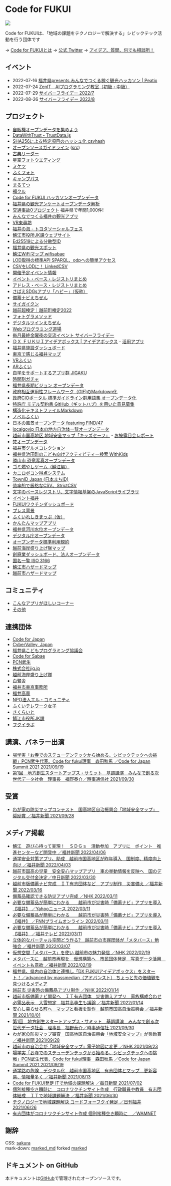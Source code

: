 # Code for FUKUI

![](code4fukui_logo.png)

Code for FUKUIは、「地域の課題をテクノロジーで解決する」シビックテック活動を行う団体です

→ [Code for FUKUIとは](about.html)
→ [公式 Twitter](https://twitter.com/code4fukui)
→ [アイデア、質問、何でも相談所！](https://github.com/code4fukui/code4fukui.github.io/issues)

## イベント

- 2022-07-16 [福井県presents みんなでつくる稼ぐ観光ハッカソン | Peatix](https://ideathon-hackathon-fukui.peatix.com/)
- 2022-07-24 [ZenIT　AIプログラミング教室（初級・中級）](https://www.facebook.com/events/3285546841676128/)
- 2022-07-29 [サイバーフライデー 2022/7](https://cybervalley.jp/cyberfriday.html)
- 2022-08-26 [サイバーフライデー 2022/8](https://cybervalley.jp/cyberfriday.html)

## プロジェクト

- [自販機オープンデータを集めよう](https://github.com/code4fukui/jihanki)
- [DataWithTrust - TrustData.js](https://github.com/code4fukui/DataWithTrust/)
- [SHA256による特定項目のハッシュ化 csvhash](https://github.com/code4fukui/csvhash/)
- [オープンソースガイドライン](https://code4fukui.github.io/opensource.guide/ja/) ([src](https://github.com/code4fukui/opensource.guide))
- [古典リーダー](https://github.com/code4fukui/koten-reader)
- [星空フォトウエディング](https://github.com/code4fukui/team1)
- [ミケツ](https://github.com/code4fukui/fukui-kanko-hack)
- [ふくフォト](https://github.com/code4fukui/202207-hackathon-team3)
- [キャンプパス](https://github.com/code4fukui/fukui-camp-pass)
- [まるてつ](https://github.com/code4fukui/fukui_old_train)
- [福クル](https://github.com/code4fukui/fukui-kanko-hackathon-20220716)
- [Code for FUKUI ハッカソンオープンデータ](https://github.com/code4fukui/hackathon/)
- [福井県の観光アンケートオープンデータ解析](https://code4fukui.github.io/fukui-kanko-stat/)
- [交通事故0プロジェクト](https://github.com/code4fukui/traffic-accident/) 福井県で年間1,000件!
- [みんなでつくる福井の観光アプリ](https://github.com/code4fukui/fukui-kanko/)
- [VR東尋坊](https://github.com/code4fukui/vr-tojinbo)
- [福井の海 - トヨタソーシャルフェス](https://github.com/code4fukui/fukui-sea)
- [鯖江市役所JK課ウェブサイト](https://github.com/code4fukui/sabae-jk)
- [Ed25519による分散型ID](https://github.com/code4fukui/Ed25519)
- [福井県の観光スポット](https://github.com/code4fukui/fukui-spot)
- [鯖江WiFiマップ wifisabae](https://github.com/code4fukui/wifisabae/)
- [LOD取得の標準API SPARQL、odpへの簡単アクセス](https://github.com/code4fukui/SPARQL/)
- [CSVをLODに！ LinkedCSV](https://github.com/code4fukui/LinkedCSV/)
- [開催予定イベント情報](https://code4fukui.github.io/event-japan/app/)
- [イベント・ベース・レジストリまとめ](https://github.com/code4fukui/event-japan/)
- [アドレス・ベース・レジストリまとめ](https://github.com/code4fukui/address-japan/)
- [さばえSDGsアプリ「ハピー」（仮称）](https://github.com/code4fukui/happy/)
- [備蓄ナビえちぜん](https://bichikunavi.code4fukui.org/)
- [サイガイクン](https://github.com/code4fukui/saigaikun)
- [越前超検定｜越前町検定2022](https://www.town-echizen.ed.jp/~asahi-jh/echizencho-kentei/top.html)
- [フォトグラメソッド](https://github.com/code4fukui/photogra-method)
- [デジタルツインえちぜん](digitaltwin/)
- [Webプログラミング道場](https://github.com/code4fukui/htmlprac)
- [毎月最終金曜夜の交流イベント サイバーフライデー](https://cybervalley.jp/cyberfriday.html)
- [ＤＸ ＦＵＫＵＩアイデアボックス | アイデアボックス](https://fukui.ideabox.cloud/) - [活用アプリ](https://github.com/code4fukui/ideabox)
- [福井県施設ダッシュボード](https://github.com/code4fukui/facilinow)
- [東京で感じる福井マップ](https://github.com/code4fukui/tokyo-fukui-map)
- [VRふくい](https://github.com/code4fukui/vr-fukui/)
- [ARふくい](https://github.com/code4fukui/ar-fukui/)
- [自学をサポートするアプリ群 JIGAKU](https://github.com/code4fukui/jigaku)
- [時間割ガチャ](https://github.com/code4fukui/timetable/)
- [福井県長期ビジョン オープンデータ](https://github.com/code4fukui/vision)
- [政府相互運用性フレームワーク（GIF)のMarkdown化](https://github.com/code4fukui/IMI2)
- [政府CIOポータル 標準ガイドライン群用語集 オープンデータ化](https://github.com/code4fukui/stdwords-jp)
- [特許庁 モデル契約書 GitHub（ギットハブ）を用いた意見募集](https://github.com/code4fukui/METI-JPO-Model-Contract)
- [構造化テキストファイルMarkdown](https://github.com/code4fukui/Markdown/)
- [ノベルふくい](https://github.com/code4fukui/novel-fukui/)
- [日本の風景オープンデータ featuring FIND/47](https://code4fukui.github.io/find47/)
- [localgovjp 日本の地方自治体一覧オープンデータ](https://github.com/code4fukui/localgovjp)
- [越前市国高地区 地域安全マップ「キッズセーフ」](https://code4fukui.github.io/kunitaka/kidssafe.html) - [お披露目会レポート](https://github.com/code4fukui/blog/blob/main/README.md)
- [梵オープンデータ](https://github.com/code4fukui/born)
- [福井市グルメコレクション](https://github.com/code4fukui/fukuigc)
- [福井県池田町のこども向けアクティビティー検索 WithKids](https://code4fukui.github.io/withkids/)
- [勝山市 恐竜写真オープンデータ](https://github.com/code4fukui/data-fukui-dinosaur)
- [ゴミ燃やしゲーム（鯖江編）](https://code4fukui.github.io/gomiq/)
- [カニロボコン得点システム](https://github.com/code4fukui/kanirobocon)
- [TownID Japan (日本まちID)](https://github.com/code4fukui/TownID/blob/main/README.md)
- [効率的で厳格なCSV、StrictCSV](https://github.com/code4fukui/StrictCSV/blob/main/README.md)
- [文字のベースレジストリ、文字情報基盤のJavaScriptライブラリ](https://github.com/code4fukui/mojikiban)
- [イベント福井](https://code4fukui.github.io/event_fukui/)
- [FUKUIワクチンダッシュボード](https://code4fukui.github.io/vaccine_dashboard/select.html)
- [プレス背景](https://github.com/code4fukui/pressbg/)
- [ふくいれしきまっぷ（仮）](https://github.com/code4fukui/history/)
- [かんたんマップアプリ](https://github.com/code4fukui/map/)
- [福井県河川水位オープンデータ](https://github.com/code4fukui/waterlevel_fukui)
- [デジタル庁オープンデータ](https://github.com/code4fukui/digital-agency-jp)
- [オープンデータ標準利用規約](https://github.com/code4fukui/copyright-policy-jp)
- [越前海岸盛り上げ隊マップ](https://code4fukui.github.io/echizenkaigan/)
- [創廃業ダッシュボード、法人オープンデータ](https://github.com/code4fukui/gBizINFO)
- [国名一覧 ISO 3166](https://github.com/code4fukui/iso3166)
- [鯖江市ハザードマップ](https://github.com/code4fukui/sabae-hazardmap)
- [越前市ハザードマップ](https://github.com/code4fukui/echizencity-hazardmap)

## コミュニティ

- [こんなアプリがほしいコーナー](https://github.com/code4fukui/code4fukui.github.io/issues/2)
- [その他](https://github.com/code4fukui/code4fukui.github.io/issues)

## 連携団体

- [Code for Japan](https://www.code4japan.org/)
- [CyberValley, Japan](https://cybervalley.jp/)
- [福井県こどもプログラミング協議会](https://fkpc.github.io/)
- [Code for Sabae](https://c4.sabae.cc/)
- [PCN武生](https://www.facebook.com/pcn.takefu/)
- [株式会社jig.jp](https://jig.jp/)
- [越前海岸盛り上げ隊](https://discoverechizen.com/)
- [白鷺舎](https://hakurosha.wixsite.com/home)
- [福井市東京事務所](https://www.city.fukui.lg.jp/dept/d120/tokyo/index.html)
- [福井高専](https://www.fukui-nct.ac.jp/)
- [NPO法人エル・コミュニティ](https://www.l-community.com/)
- [ふくいテレワーク女子](https://f-teleworkjoshi.com/)
- [さくらいと](https://www.sakulight.net/)
- [鯖江市役所JK課](https://sabae-jk.jp/)
- [フクイラボ](https://www.youtube.com/channel/UCoSQ7oa9NJcX9vVpRmA3Q9Q)

## 講演、パネラー出演

- [場学実「お寺でのステューデンテックから始める、シビックテックへの挑戦」PCN武生代表、Code for fukui理事　森田秋馬 ／Code for Japan Summit 2021 2021/09/19](https://www.youtube.com/watch?v=0j4pKEUz_gw)
- [第1回　地方創生スタートアップス・サミット　基調講演　みんなで創る次世代データ社会　理事長　福野泰介／時事通信社 2021/09/30](https://www.jiji.com/jc/article?k=000000042.000008376&g=prt) 

## 受賞

- [わが家の防災マップコンテスト　国高地区自治振興会「地域安全マップ」　奨励賞 ／福井新聞 2021/09/28](https://www.fukuishimbun.co.jp/articles/reader/1406469)

## メディア掲載

- [鯖江　遊び心持って実現！　ＳＤＧｓ　活動参加　アプリに　ポイント　推進センターなど開発中 ／福井新聞 2022/04/06](https://www.fukuishimbun.co.jp/articles/-/1526429)
- [通学安全対策アプリ、助成　越前市国高地区が昨年導入　国制度、精度向上向け ／福井新聞 2022/04/03](https://www.fukuishimbun.co.jp/articles/-/1524587)
- [越前市国高の児童　安全安心マップアプリ　車の挙動情報を反映へ　国のデジタル交付金決定／中日新聞 2022/03/30](https://www.chunichi.co.jp/article/443950)
- [越前市版備蓄ナビ完成　ＩＴ有志団体など　アプリ制作　災害備え ／福井新聞 2022/03/16](https://www.fukuishimbun.co.jp/articles/-/1512454)
- [備蓄品確認できる防災アプリ完成 ／NHK 2022/03/11](https://www3.nhk.or.jp/lnews/fukui/20220311/3050010612.html)
- [必要な備蓄品が簡単にわかる　　越前市が災害時「備蓄ナビ」アプリを導入【福井】 ／Yahooニュース 2022/03/11](https://news.yahoo.co.jp/articles/d729275ee3e4d8a0cec9f06bf6baa094ee411032)
- [必要な備蓄品が簡単にわかる　　越前市が災害時「備蓄ナビ」アプリを導入【福井】 ／FNNプライムオンライン 2022/03/11](https://www.fnn.jp/articles/-/329843)
- [必要な備蓄品が簡単にわかる　　越前市が災害時「備蓄ナビ」アプリを導入【福井】 ／福井テレビ 2022/03/11](https://www.fukui-tv.co.jp/?fukui_news=%E5%BF%85%E8%A6%81%E3%81%AA%E5%82%99%E8%93%84%E5%93%81%E3%81%8C%E7%B0%A1%E5%8D%98%E3%81%AB%E3%82%8F%E3%81%8B%E3%82%8B%E3%80%80%E3%80%80%E8%B6%8A%E5%89%8D%E5%B8%82%E3%81%8C%E7%81%BD%E5%AE%B3%E6%99%82)
- [立体的なバーチャル空間どう作る?　越前市の市民団体が「メタバース」勉強会 ／福井新聞 2022/03/07](https://www.fukuishimbun.co.jp/articles/-/1506451)
- [仮想空間「メタバース」を使い 越前市の魅力発信 ／NHK 2022/02/19](https://www3.nhk.or.jp/lnews/fukui/20220218/3050010440.html)
- [メタバースに　越前市再現を　仮想構築へ　市民団体発足　写真データ活用　イベントも意欲 ／福井新聞 2022/02/19](https://www.fukuishimbun.co.jp/articles/-/1496630)
- [福井県、県内の自治体と連携し「DX FUKUIアイデアボックス」をスタート！／advanced by massmedian（アドバンスト） ちょっと先の価値観を見つけるメディア](https://advanced.massmedian.co.jp/news/detail/id=9193)
- [越前市 災害時の備蓄品アプリ制作 ／NHK 2022/01/14](https://www3.nhk.or.jp/lnews/fukui/20220114/3050010129.html)
- [越前市版備蓄ナビ開発へ　ＩＴ有志団体　災害備えアプリ　家族構成合わせ必需品表示　大雪想定　福井高専生も議論 ／福井新聞 2022/01/14](https://www.fukuishimbun.co.jp/articles/-/1473567)
- [安心し暮らせる町へ　マップと看板を製作　越前市国高自治振興会 ／福井新聞 2021/10/01](https://www.fukuishimbun.co.jp/articles/-/1408490)
- [第1回　地方創生スタートアップス・サミット　基調講演　みんなで創る次世代データ社会　理事長　福野泰介／時事通信社 2021/09/30](https://www.jiji.com/jc/article?k=000000042.000008376&g=prt) 
- [わが家の防災マップ審査　国高地区自治振興会「地域安全マップ」が奨励賞 ／福井新聞 2021/09/28](https://www.fukuishimbun.co.jp/articles/reader/1406469)
- [越前市の自治会が「地域安全マップ」電子地図に変更 ／NHK 2021/09/23](https://www3.nhk.or.jp/lnews/fukui/20210923/3050009134.html)
- [場学実「お寺でのステューデンテックから始める、シビックテックへの挑戦」PCN武生代表、Code for fukui理事　森田秋馬 ／Code for Japan Summit 2021 2021/09/19](https://www.youtube.com/watch?v=0j4pKEUz_gw)
- [通学路の危険　デジタル化　越前市国高地区　有志団体とマップ　更新容易、情報量多く ／福井新聞 2021/08/13](https://www.fukuishimbun.co.jp/articles/-/1377164)
- [Code for FUKUI発足 ITで地域の課題解決 ／毎日新聞 2021/07/02](https://mainichi.jp/articles/20210702/ddl/k18/040/258000c)
- [個別接種空き瞬時に　コロナワクチンサイト作成　行政職員や教員　有志団体結成　ＩＴで地域課題解決 ／福井新聞 2021/06/30](https://www.fukuishimbun.co.jp/articles/-/1347528)
- [テクノロジーで地域課題解決 コードフォーフクイ発足 ／日刊福井 2021/06/26](https://www.chunichi.co.jp/article/279747)
- [有志団体がコロナワクチンサイト作成 個別接種空き瞬時に　／WAMNET](https://www.wam.go.jp/content/wamnet/sppub/iryo/fukushiiryounews/20210701_101800.html) 


## 謝辞

CSS: [sakura](https://github.com/oxalorg/sakura)\
mark-down: [marked_md](https://github.com/taisukef/marked_md) forked
[marked](https://github.com/markedjs/marked)

## ドキュメント on GitHub

本ドキュメントは[GitHub](https://github.com/code4fukui/code4fukui.github.io)で管理されたオープンソースです。
